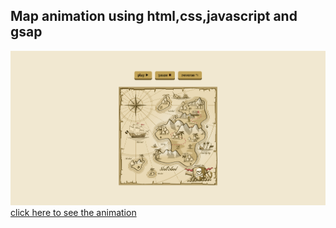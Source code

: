 ## Map animation using html,css,javascript and gsap
![banner](https://github.com/pavanKumarKR2000/map-animation/blob/main/map-animation.png?raw=true)
 <a href="https://pavankumarkr2000.github.io/map-animation/">click here to see the animation</a>
